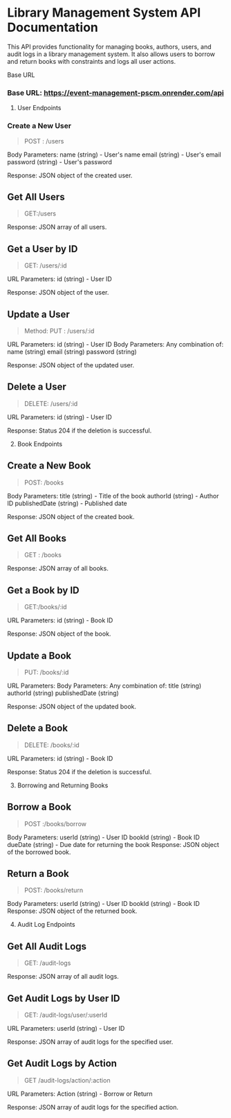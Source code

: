 # Library Management System API Documentation

This API provides functionality for managing books, authors, users, and audit logs in a library management system. It also allows users to borrow and return books with constraints and logs all user actions.

Base URL
### Base URL: https://event-management-pscm.onrender.com/api



1. User Endpoints
### Create a New User

> POST : /users

Body Parameters:
name (string) - User's name
email (string) - User's email
password (string) - User's password

Response: JSON object of the created user.

## Get All Users

> GET:/users

Response: JSON array of all users.

## Get a User by ID

> GET: /users/:id

URL Parameters:
id (string) - User ID

Response: JSON object of the user.


## Update a User

> Method: PUT : /users/:id

URL Parameters:
id (string) - User ID
Body Parameters: Any combination of:
name (string)
email (string)
password (string)

Response: JSON object of the updated user.


## Delete a User

> DELETE: /users/:id

URL Parameters:
id (string) - User ID

Response: Status 204 if the deletion is successful.


2. Book Endpoints
## Create a New Book

> POST: /books

Body Parameters:
title (string) - Title of the book
authorId (string) - Author ID
publishedDate (string) - Published date

Response: JSON object of the created book.


## Get All Books

> GET : /books

Response: JSON array of all books.


## Get a Book by ID
 
> GET:/books/:id

URL Parameters:
id (string) - Book ID

Response: JSON object of the book.


## Update a Book

> PUT: /books/:id

URL Parameters:
Body Parameters: Any combination of:
title (string)
authorId (string)
publishedDate (string)

Response: JSON object of the updated book.


## Delete a Book

> DELETE: /books/:id

URL Parameters:
id (string) - Book ID

Response: Status 204 if the deletion is successful.


3. Borrowing and Returning Books
## Borrow a Book
 
> POST :/books/borrow

Body Parameters:
userId (string) - User ID
bookId (string) - Book ID
dueDate (string) - Due date for returning the book
Response: JSON object of the borrowed book.


## Return a Book

> POST: /books/return

Body Parameters:
userId (string) - User ID
bookId (string) - Book ID
Response: JSON object of the returned book.


4. Audit Log Endpoints
## Get All Audit Logs

> GET: /audit-logs

Response: JSON array of all audit logs.


## Get Audit Logs by User ID

> GET: /audit-logs/user/:userId

URL Parameters:
userId (string) - User ID

Response: JSON array of audit logs for the specified user.

## Get Audit Logs by Action

> GET /audit-logs/action/:action

URL Parameters:
Action (string) - Borrow or Return

Response: JSON array of audit logs for the specified action.